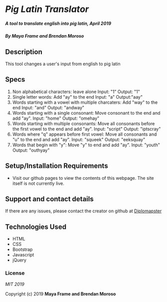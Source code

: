 # _Pig Latin Translator_

##### _A tool to translate english into pig latin, April 2019_

##### By **Maya Frame and Brendan Moroso**

## Description
This tool changes a user's input from english to pig latin

## Specs

1. Non alphabetical characters: leave alone
  Input: "1"
  Output: "1"
2. Single letter words: Add "ay" to the end
  Input: "a"
  Output:"aay"
3. Words starting with a vowel with multiple charcaters: Add "way" to the end
  Input: "and"
  Output: "andway"
4. Words starting with a single consonant: Move consonant to the end and add "ay".
  Input: "home"
  Output: "omehay"
5. Words starting with multiple consonants: Move all consonants before the first vowel to the end and add "ay".
  Input: "script"
  Output: "iptscray"
6. Words where "q" appears before first vowel: Move all consonants and "u" to the end and add "ay".
  Input: "squeek"
  Output: "eeksquay"
7. Words that begin with "y": Move "y" to end and add "ay".
  Input: "youth"
  Output: "outhyay"
  
## Setup/Installation Requirements

* Visit our github pages to view the contents of this webpage. The site itself is not currently live.

## Support and contact details

If there are any issues, please contact the creator on github at [Diplomapster](https://github.com/diplomapster)

## Technologies Used

* HTML
* CSS
* Bootstrap
* Javascript
* jQuery

### License

*MIT 2019*

Copyright (c) 2019 **Maya Frame and Brendan Moroso**